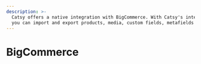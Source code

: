 ```yaml
---
description: >-
  Catsy offers a native integration with BigCommerce. With Catsy's integration,
  you can import and export products, media, custom fields, metafields and more.
---
```


# BigCommerce

